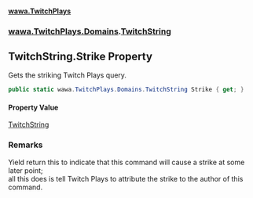 #### [wawa.TwitchPlays](index.md 'index')
### [wawa.TwitchPlays.Domains](wawa.TwitchPlays.Domains.md 'wawa.TwitchPlays.Domains').[TwitchString](TwitchString.md 'wawa.TwitchPlays.Domains.TwitchString')

## TwitchString.Strike Property

Gets the striking Twitch Plays query.

```csharp
public static wawa.TwitchPlays.Domains.TwitchString Strike { get; }
```

#### Property Value
[TwitchString](TwitchString.md 'wawa.TwitchPlays.Domains.TwitchString')

### Remarks
  
Yield return this to indicate that this command will cause a strike at some later point;  
all this does is tell Twitch Plays to attribute the strike to the author of this command.